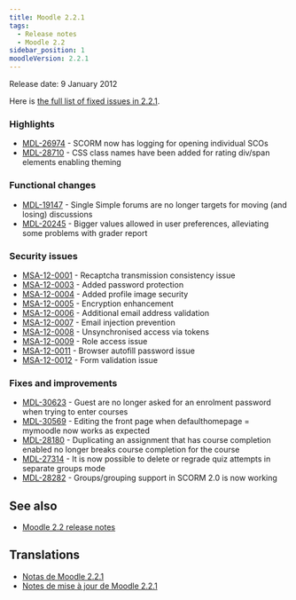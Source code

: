```yaml
---
title: Moodle 2.2.1
tags:
  - Release notes
  - Moodle 2.2
sidebar_position: 1
moodleVersion: 2.2.1
---
```

Release date: 9 January 2012

Here is [the full list of fixed issues in 2.2.1](http://tracker.moodle.org/secure/IssueNavigator!executeAdvanced.jspa?jqlQuery=project+%3D+mdl+AND+resolution+%3D+fixed+AND+fixVersion+in+%28%222.2.1%22%29+ORDER+BY+priority+DESC&runQuery=true&clear=true).

### Highlights

- [MDL-26974](https://tracker.moodle.org/browse/MDL-26974) - SCORM now has logging for opening individual SCOs
- [MDL-28710](https://tracker.moodle.org/browse/MDL-28710) - CSS class names have been added for rating div/span elements enabling theming

### Functional changes

- [MDL-19147](https://tracker.moodle.org/browse/MDL-19147) - Single Simple forums are no longer targets for moving (and losing) discussions
- [MDL-20245](https://tracker.moodle.org/browse/MDL-20245) - Bigger values allowed in user preferences, alleviating some problems with grader report

### Security issues

- [MSA-12-0001](http://moodle.org/mod/forum/discuss.php?d=194008) - Recaptcha transmission consistency issue
- [MSA-12-0003](http://moodle.org/mod/forum/discuss.php?d=194011) - Added password protection
- [MSA-12-0004](http://moodle.org/mod/forum/discuss.php?d=194012) - Added profile image security
- [MSA-12-0005](http://moodle.org/mod/forum/discuss.php?d=194013) - Encryption enhancement
- [MSA-12-0006](http://moodle.org/mod/forum/discuss.php?d=194014) - Additional email address validation
- [MSA-12-0007](http://moodle.org/mod/forum/discuss.php?d=194015) - Email injection prevention
- [MSA-12-0008](http://moodle.org/mod/forum/discuss.php?d=194016) - Unsynchronised access via tokens
- [MSA-12-0009](http://moodle.org/mod/forum/discuss.php?d=194017) - Role access issue
- [MSA-12-0011](http://moodle.org/mod/forum/discuss.php?d=194019) - Browser autofill password issue
- [MSA-12-0012](http://moodle.org/mod/forum/discuss.php?d=194020) - Form validation issue

### Fixes and improvements

- [MDL-30623](https://tracker.moodle.org/browse/MDL-30623) - Guest are no longer asked for an enrolment password when trying to enter courses
- [MDL-30569](https://tracker.moodle.org/browse/MDL-30569) - Editing the front page when defaulthomepage = mymoodle now works as expected
- [MDL-28180](https://tracker.moodle.org/browse/MDL-28180) - Duplicating an assignment that has course completion enabled no longer breaks course completion for the course
- [MDL-27314](https://tracker.moodle.org/browse/MDL-27314) - It is now possible to delete or regrade quiz attempts in separate groups mode
- [MDL-28282](https://tracker.moodle.org/browse/MDL-28282) - Groups/grouping support in SCORM 2.0 is now working

## See also

- [Moodle 2.2 release notes](/general/releases/2.2)

## Translations

- [Notas de Moodle 2.2.1](https://docs.moodle.org/es/Notas_de_Moodle_2.2.1)
- [Notes de mise à jour de Moodle 2.2.1](https://docs.moodle.org/fr/Notes_de_mise_à_jour_de_Moodle_2.2.1)
